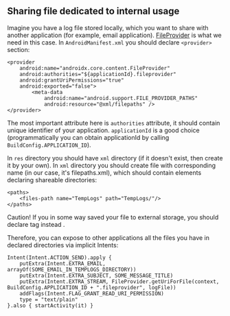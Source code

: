 ## Sharing file dedicated to internal usage

Imagine you have a log file stored locally, which you want to share with another application (for example, email application). 
[FileProvider](https://developer.android.com/reference/androidx/core/content/FileProvider) is what we need in this case.
In ```AndroidManifest.xml``` you should declare ```<provider>``` section:
```
<provider
    android:name="androidx.core.content.FileProvider"
    android:authorities="${applicationId}.fileprovider"
    android:grantUriPermissions="true"
    android:exported="false">
        <meta-data
            android:name="android.support.FILE_PROVIDER_PATHS"
            android:resource="@xml/filepaths" />
</provider>
```

The most important attribute here is ```authorities``` attribute, it should contain unique identifier of your application. ```applicationId``` is a good choice (programmatically you can obtain applicationId 
by calling ```BuildConfig.APPLICATION_ID```). 

In ```res``` directory you should have ```xml``` directory (if it doesn't exist, then create it by your own). In ```xml``` directory you should create file with corresponding name (in our case, it's
filepaths.xml), which should contain elements declaring shareable directories:
```
<paths>
    <files-path name="TempLogs" path="TempLogs/"/>
</paths>
``` 

Caution! If you in some way saved your file to external storage, you should declare <external-path> tag instead <files-path>.

Therefore, you can expose to other applications all the files you have in declared directories via implicit Intents:
```
Intent(Intent.ACTION_SEND).apply {
    putExtra(Intent.EXTRA_EMAIL, arrayOf(SOME_EMAIL_IN_TEMPLOGS_DIRECTORY))
    putExtra(Intent.EXTRA_SUBJECT, SOME_MESSAGE_TITLE)
    putExtra(Intent.EXTRA_STREAM, FileProvider.getUriForFile(context, BuildConfig.APPLICATION_ID + ".fileprovider", logFile))
    addFlags(Intent.FLAG_GRANT_READ_URI_PERMISSION)
    type = "text/plain"
}.also { startActivity(it) }
```

